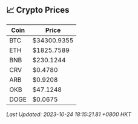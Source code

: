 ## 📈 Crypto Prices

| Coin | Price |
| ---- | ----- |
| BTC | $34300.9355 |
| ETH | $1825.7589 |
| BNB | $230.1244 |
| CRV | $0.4780 |
| ARB | $0.9208 |
| OKB | $47.1248 |
| DOGE | $0.0675 |

_Last Updated: 2023-10-24 18:15:21.81 +0800 HKT_